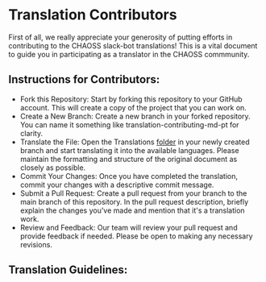 
# Translation Contributors

First of all, we really appreciate your generosity of putting efforts in contributing to the CHAOSS slack-bot translations!
This is a vital document to guide you in participating as a translator in the CHAOSS commmunity.

## Instructions for Contributors:
- Fork this Repository: Start by forking this repository to your GitHub account. This will create a copy of the project that you can work on.
- Create a New Branch: Create a new branch in your forked repository. You can name it something like translation-contributing-md-pt for clarity.
- Translate the File: Open the Translations [folder](https://github.com/chaoss/chaoss-slack-bot/blob/f667ea87bea103f136f9ad71ee79d7cc5e770f31/Translations) in your newly created branch and start translating it into the available languages. Please maintain the formatting and structure of the original document as closely as possible.
- Commit Your Changes: Once you have completed the translation, commit your changes with a descriptive commit message.
- Submit a Pull Request: Create a pull request from your branch to the main branch of this repository. In the pull request description, briefly explain the changes you've made and mention that it's a translation work.
- Review and Feedback: Our team will review your pull request and provide feedback if needed. Please be open to making any necessary revisions.
## Translation Guidelines:
